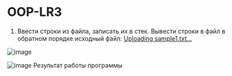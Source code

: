 # OOP-LR3

1) Ввести строки из файла, записать их в стек. Вывести строки в файл в обратном порядке
   исходный файл: [Uploading sample1.txt…]()

![image](https://github.com/user-attachments/assets/5a56eefc-7a6b-4a37-8e1c-07937c78e2f9)

![image](https://github.com/user-attachments/assets/27ebf2cd-1d9c-43ef-8a0f-7f0fe8b09ca5)
Результат работы программы
